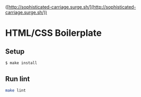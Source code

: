 ##
([http://sophisticated-carriage.surge.sh/](http://sophisticated-carriage.surge.sh/))

##

# HTML/CSS Boilerplate

## Setup

```sh
$ make install
```

## Run lint

```sh
make lint
```
